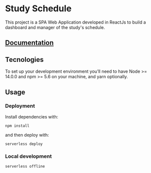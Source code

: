 # Study Schedule

This project is a SPA Web Application developed in ReactJs to build a dashboard and manager of the study's schedule.

## [Documentation](https://drive.google.com/file/d/1jn5ZMlGJmDVqS0dGX9hr2B20kXrjri5C/view?usp=share_link)

## Tecnologies

To set up your development environment you’ll need to have Node >= 14.0.0 and npm >= 5.6 on your machine, and yarn optionally.

## Usage

### Deployment

Install dependencies with:

```
npm install
```

and then deploy with:

```
serverless deploy
```

### Local development

```bash
serverless offline
```
